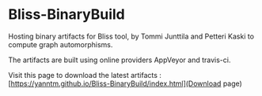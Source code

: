 # Bliss-BinaryBuild

Hosting binary artifacts for Bliss tool, by Tommi Junttila and Petteri Kaski to compute graph automorphisms.

The artifacts are built using online providers AppVeyor and travis-ci.

Visit this page to download the latest artifacts : [https://yanntm.github.io/Bliss-BinaryBuild/index.html](Download page)
